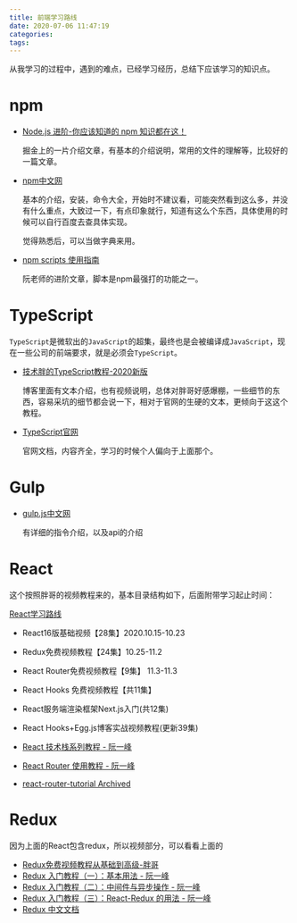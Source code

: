 ```yaml
---
title: 前端学习路线
date: 2020-07-06 11:47:19
categories:
tags:
---
```


从我学习的过程中，遇到的难点，已经学习经历，总结下应该学习的知识点。

# npm

* [Node.js 进阶-你应该知道的 npm 知识都在这！](https://juejin.im/post/5ef7e0066fb9a07e976bc89e?utm_source=gold_browser_extension)

	掘金上的一片介绍文章，有基本的介绍说明，常用的文件的理解等，比较好的一篇文章。
	
* [npm中文网](https://www.npmjs.cn/)

	基本的介绍，安装，命令大全，开始时不建议看，可能突然看到这么多，并没有什么重点，大致过一下，有点印象就行，知道有这么个东西，具体使用的时候可以自行百度去查具体实现。
	
	觉得熟悉后，可以当做字典来用。
	
* [npm scripts 使用指南](http://www.ruanyifeng.com/blog/2016/10/npm_scripts.html)

	阮老师的进阶文章，脚本是npm最强打的功能之一。
	
# TypeScript

`TypeScript`是微软出的`JavaScript`的超集，最终也是会被编译成`JavaScript`，现在一些公司的前端要求，就是必须会`TypeScript`。

* [技术胖的TypeScript教程-2020新版](https://jspang.com/detailed?id=66#toc223)

	博客里面有文本介绍，也有视频说明，总体对胖哥好感爆棚，一些细节的东西，容易采坑的细节都会说一下，相对于官网的生硬的文本，更倾向于这这个教程。
	
* [TypeScript官网](https://www.tslang.cn/docs/handbook/basic-types.html)

	官网文档，内容齐全，学习的时候个人偏向于上面那个。
	
# Gulp

* [gulp.js中文网](https://www.gulpjs.com.cn/docs/getting-started/quick-start/)

	有详细的指令介绍，以及api的介绍
	
# React

这个按照胖哥的视频教程来的，基本目录结构如下，后面附带学习起止时间：

[React学习路线](https://jspang.com/detailed?id=56)

- React16版基础视频【28集】2020.10.15-10.23
- Redux免费视频教程【24集】10.25-11.2
- React Router免费视频教程【9集】 11.3-11.3
- React Hooks 免费视频教程【共11集】
- React服务端渲染框架Next.js入门(共12集)
- React Hooks+Egg.js博客实战视频教程(更新39集)

- [React 技术栈系列教程 - 阮一峰](http://www.ruanyifeng.com/blog/2016/09/react-technology-stack.html)
- [React Router 使用教程 - 阮一峰](http://www.ruanyifeng.com/blog/2016/05/react_router.html)

- [react-router-tutorial
Archived](https://github.com/reactjs/react-router-tutorial/tree/master/lessons)

# Redux

因为上面的React包含redux，所以视频部分，可以看看上面的

- [Redux免费视频教程从基础到高级-胖哥](https://www.bilibili.com/video/BV1w441137ss?p=24)
- [Redux 入门教程（一）：基本用法 - 阮一峰](http://www.ruanyifeng.com/blog/2016/09/redux_tutorial_part_one_basic_usages.html)
- [Redux 入门教程（二）：中间件与异步操作 - 阮一峰](http://www.ruanyifeng.com/blog/2016/09/redux_tutorial_part_two_async_operations.html)
- [Redux 入门教程（三）：React-Redux 的用法 - 阮一峰](http://www.ruanyifeng.com/blog/2016/09/redux_tutorial_part_three_react-redux.html)
- [Redux 中文文档](https://www.redux.org.cn/)